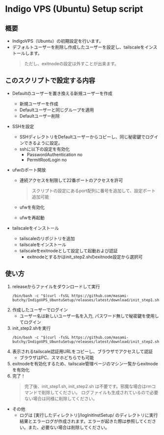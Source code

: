 # Indigo VPS (Ubuntu) Setup script

## 概要

- IndigoVPS（Ubuntu）の初期設定を行います。
- デフォルトユーザーを削除し作成したユーザーを設定し、tailscaleをインストールします。
    > ただし、exitnodeの設定は外すことが出来ます。

## このスクリプトで設定する内容

- Defaultのユーザーを置き換える新規ユーザーを作成
    - 新規ユーザーを作成
    - Defaultユーザーと同じグループを適用
    - Defaultユーザー削除

- SSHを設定
    - SSHディレクトリをDefaultユーザーからコピーし、同じ秘密鍵でログインできるように設定。
    - sshに以下の設定を有効化
        - PasswordAuthentication no
        - PermitRootLogin no

- ufwのポート開放
    - 連続アクセスを制限して22番ポートのアクセスを許可  
        > スクリプトの設定にあるport配列に番号を追加して、設定ポート追加可能
        
    - ufwを有効化
    - ufwを再起動

- tailscaleをインストール
    - tailscaleのリポジトリを追加
    - tailscaleをインストール
    - tailscaleをexitnodeとして設定して起動および認証
        - exitnodeとするかはinit_step2.shのexitnode設定から選択可

## 使い方

1. releaseからファイルをダウンロードして実行
    ```
    /bin/bash -c "$(curl -fsSL https://github.com/masami-butchy/IndigoVPS_UbuntuSetup/releases/latest/download/init_step1.sh)"
    ```
2. 作成したユーザーでログイン
    - ユーザー名は新しいユーザー名を入力, パスワード無しで秘密鍵を使用してログイン
3. init_step2.shを実行
    ```
    /bin/bash -c "$(curl -fsSL https://github.com/masami-butchy/IndigoVPS_UbuntuSetup/releases/latest/download/init_step2.sh)"
    ```
4. 表示されるtailscale認証用URLをコピーし、ブラウザでアクセスして認証
    - ブラウザはPC、スマホどちらでも可能
5. exitnodeを有効化するため、tailscale管理ページのマシン一覧からexitnodeを有効化
6. 完了！
    > 完了後、init_step1.sh, init_step2.sh は不要です。邪魔な場合はrmコマンドで削除してください。
    ログファイルも生成されているので必要ない場合は同様に削除してください。

- その他
    - ログは [実行したディレクトリ]/logInitInstSetup/ のディレクトリに実行結果とエラーログが作成されます。エラーが起きた際は参照してください。また、必要ない場合は削除してください。
